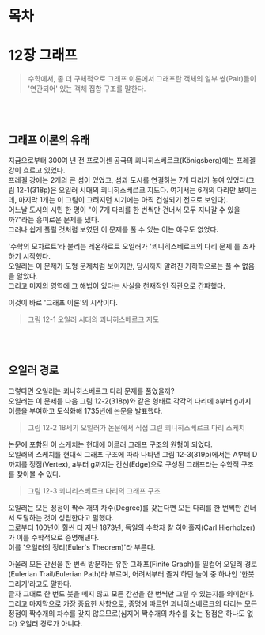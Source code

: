 # 목차



# 12장 그래프
> 수학에서, 좀 더 구체적으로 그래프 이론에서 그래프란 객체의 일부 쌍(Pair)들이 '연관되어' 있는 객체 집합 구조를 말한다.

<br><br>

## 그래프 이론의 유래
지금으로부터 300여 년 전 프로이센 공국의 쾨니히스베르크(Königsberg)에는 프레겔 강이 흐르고 있었다.<br>
프레겔 강에는 2개의 큰 섬이 있었고, 섬과 도시를 연결하는 7개 다리가 놓여 있었다(그림 12-1(318p)은 오일러 시대의 쾨니히스베르크 지도다. 여기서는 6개의 다리만 보이는데, 마지막 1개는 이 그림이 그려지던 시기에는 아직 건설되기 전으로 보인다).<br>
어느날 도시의 시민 한 명이 "이 7개 다리를 한 번씩만 건너서 모두 지나갈 수 있을까?"라는 흥미로운 문제를 냈다.<br>
그러나 쉽게 풀릴 것처럼 보였던 이 문제를 풀 수 있는 이는 아무도 없었다.

'수학의 모차르트'라 불리는 레온하르트 오일러가 '쾨니히스베르크의 다리 문제'를 조사하기 시작했다.<br>
오일러는 이 문제가 도형 문제처럼 보이지만, 당시까지 알려진 기하학으로는 풀 수 없음을 알았다.<br>
그리고 미지의 영역에 그 해법이 있다는 사실을 천재적인 직관으로 간파했다.

이것이 바로 '그래프 이론'의 시작이다.

> 그림 12-1 오일러 시대의 쾨니히스베르크 지도

<br><br>
## 오일러 경로
그렇다면 오일러는 쾨니히스베르크 다리 문제를 풀었을까?<br>
오일러는 이 문제를 다음 그림 12-2(318p)와 같은 형태로 각각의 다리에 a부터 g까지 이름을 부여하고 도식화해 1735년에 논문을 발표했다.

> 그림 12-2 18세기 오일러가 논문에서 직접 그린 쾨니히스베르크 다리 스케치

논문에 포함된 이 스케치는 현대에 이르러 그래프 구조의 원형이 되었다.<br>
오일러의 스케치를 현대식 그래프 구조에 따라 나타낸 그림 12-3(319p)에서는 A부터 D까지를 정점(Vertex), a부터 g까지는 간선(Edge)으로 구성된 그래프라는 수학적 구조를 찾아볼 수 있다.<br>

> 그림 12-3 쾨니리스베르크 다리의 그래프 구조

오일러는 모든 정점이 짝수 개의 차수(Degree)를 갖는다면 모든 다리를 한 번씩만 건너서 도달하는 것이 성립한다고 말했다.<br>
그로부터 100년이 훨씬 더 지난 1873년, 독일의 수학자 칼 히어홀저(Carl Hierholzer)가 이를 수학적으로 증명해낸다.<br>
이를 '오일러의 정리(Euler's Theorem)'라 부른다.

아울러 모든 간선을 한 번씩 방문하는 유한 그래프(Finite Graph)를 일컬어 오일러 경로(Eulerian Trail/Eulerian Path)라 부르며, 어려서부터 즐겨 하던 놀이 중 하나인 '한붓 그리기'라고도 말한다.<br>
글자 그대로 한 번도 붓을 떼지 않고 모든 간선을 한 번씩만 그릴 수 있는지를 의미한다.<br>
그리고 마지막으로 가장 중요한 사항으로, 증명에 따르면 쾨니히스베르크의 다리는 모든 정점이 짝수개의 차수를 갖지 않으므로(심지어 짝수개의 차수를 갖는 정점은 하나도 없다) 오일러 경로가 아니다.
<br><br>






























